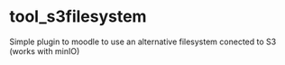 # tool_s3filesystem
Simple plugin to moodle to use an alternative filesystem conected to S3 (works with minIO)
